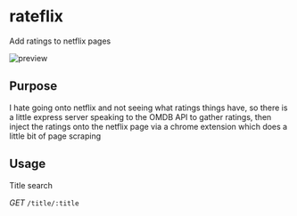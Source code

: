 # rateflix
Add ratings to netflix pages

![preview](http://i.imgur.com/VbSZGjC.png)

## Purpose
I hate going onto netflix and not seeing what ratings things have, so there is a little express server speaking to the OMDB API to gather ratings, then inject the ratings onto the netflix page via a chrome extension which does a little bit of page scraping

## Usage

Title search

*GET*
`/title/:title`
